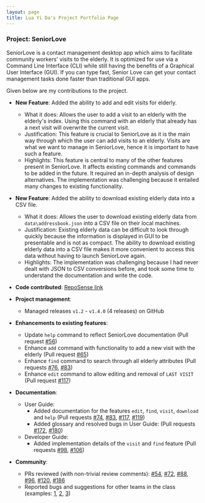 ```yaml
---
layout: page
title: Lua Yi Da's Project Portfolio Page
---
```


### Project: SeniorLove

SeniorLove is a contact management desktop app which aims to facilitate community workers' visits to the elderly. It is optimized for use via a Command Line Interface (CLI) while still having the benefits of a Graphical User Interface (GUI). If you can type fast, Senior Love can get your contact management tasks done faster than traditional GUI apps.

Given below are my contributions to the project.

* **New Feature**: Added the ability to add and edit visits for elderly.
    * What it does: Allows the user to add a visit to an elderly with the elderly's index. Using this command with an elderly that already has a next visit will overwrite the current visit.
    * Justification: This feature is crucial to SeniorLove as it is the main way through which the user can add visits to an elderly. Visits are what we want to manage in SeniorLove, hence it is important to have such a feature.
    * Highlights: This feature is central to many of the other features present in SeniorLove. It affects existing commands and commands to be added in the future. It required an in-depth analysis of design alternatives. The implementation was challenging because it entailed many changes to existing functionality.

* **New Feature**: Added the ability to download existing elderly data into a CSV file.
    * What it does: Allows the user to download existing elderly data from `data\addressbook.json` into a CSV file on their local machines.
    * Justification: Existing elderly data can be difficult to look through quickly because the information is displayed in GUI to be presentable and is not as compact. The ability to download existing elderly data into a CSV file makes it more convenient to access this data without having to launch SeniorLove again.
    * Highlights: The implementation was challenging because I had never dealt with JSON to CSV conversions before, and took some time to understand the documentation and write the code.

* **Code contributed**: [RepoSense link](https://nus-cs2103-ay2122s1.github.io/tp-dashboard/?search=t14&sort=groupTitle&sortWithin=title&timeframe=commit&mergegroup=&groupSelect=groupByRepos&breakdown=true&checkedFileTypes=docs~functional-code~test-code~other&since=2021-09-17&tabOpen=true&tabType=authorship&tabAuthor=luayida99&tabRepo=AY2122S1-CS2103-T14-1%2Ftp%5Bmaster%5D&authorshipIsMergeGroup=false&authorshipFileTypes=docs~functional-code~test-code~other&authorshipIsBinaryFileTypeChecked=false)

* **Project management**:
    * Managed releases `v1.2` - `v1.4.0` (4 releases) on GitHub

* **Enhancements to existing features**:
    * Update `help` command to reflect SeniorLove documentation (Pull request [\#56](https://github.com/AY2122S1-CS2103-T14-1/tp/pull/56))
    * Enhance `add` command with functionality to add a new visit with the elderly (Pull request [\#65](https://github.com/AY2122S1-CS2103-T14-1/tp/pull/65))
    * Enhance `find` command to search through all elderly attributes (Pull requests [\#76](https://github.com/AY2122S1-CS2103-T14-1/tp/pull/76), [\#83](https://github.com/AY2122S1-CS2103-T14-1/tp/pull/83))
    * Enhance `edit` command to allow editing and removal of `LAST VISIT` (Pull request [\#117](https://github.com/AY2122S1-CS2103-T14-1/tp/pull/117))

* **Documentation**:
    * User Guide:
        * Added documentation for the features `edit`, `find`, `visit`, `download` and `help` (Pull requests [\#74](https://github.com/AY2122S1-CS2103-T14-1/tp/pull/74), [\#83](https://github.com/AY2122S1-CS2103-T14-1/tp/pull/83), [\#117](https://github.com/AY2122S1-CS2103-T14-1/tp/pull/117), [\#119](https://github.com/AY2122S1-CS2103-T14-1/tp/pull/119))
        * Added glossary and resolved bugs in User Guide: (Pull requests [\#172](https://github.com/AY2122S1-CS2103-T14-1/tp/pull/172), [\#180](https://github.com/AY2122S1-CS2103-T14-1/tp/pull/180))
    * Developer Guide:
        * Added implementation details of the `visit` and `find` feature (Pull requests [\#98](https://github.com/AY2122S1-CS2103-T14-1/tp/pull/98), [\#106](https://github.com/AY2122S1-CS2103-T14-1/tp/pull/106))

* **Community**:
    * PRs reviewed (with non-trivial review comments): [\#54](https://github.com/AY2122S1-CS2103-T14-1/tp/pull/54), [\#72](https://github.com/AY2122S1-CS2103-T14-1/tp/pull/72), [\#88](https://github.com/AY2122S1-CS2103-T14-1/tp/pull/88), [\#96](https://github.com/AY2122S1-CS2103-T14-1/tp/pull/96), [\#120](https://github.com/AY2122S1-CS2103-T14-1/tp/pull/120), [\#186](https://github.com/AY2122S1-CS2103-T14-1/tp/pull/186)
    * Reported bugs and suggestions for other teams in the class (examples: [1](https://github.com/luayida99/ped/issues/1), [2](https://github.com/luayida99/ped/issues/4), [3](https://github.com/luayida99/ped/issues/3))
